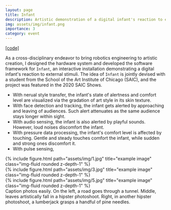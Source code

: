 ```yaml
---
layout: page
title: Infant
description: Artistic demonstration of a digital infant's reaction to external stimuli.
img: assets/img/infant.png
importance: 3
category: event
---
```


[[code]](https://github.com/shengjie-lin/Infant)

As a cross-disciplinary endeavor to bring robotics engineering to artistic creation, I designed the hardware system and developed the software framework for `Infant`, an interactive installation demonstrating a digital infant's reaction to external stimuli. The idea of `Infant` is jointly devised with a student from the School of the Art Institute of Chicago (SAIC), and the project was featured in the 2020 SAIC Shows.

* With nerual style transfer, the infant's state of alertness and comfort level are visualized via the gradation of art style in its skin texture.
* With face detection and tracking, the infant gets alerted by approaching and leaving of audiences. Such alert attenuates as the same audience stays longer within sight.
* With audio sensing, the infant is also alerted by playful sounds. However, loud noises discomfort the infant.
* With pressure data processing, the infant's comfort level is affected by touching. Gentle and steady touches comfort the infant, while sudden and strong ones discomfort it.
* With pulse sensing, 

<div class="row">
    <div class="col-sm mt-3 mt-md-0">
        {% include figure.html path="assets/img/1.jpg" title="example image" class="img-fluid rounded z-depth-1" %}
    </div>
    <div class="col-sm mt-3 mt-md-0">
        {% include figure.html path="assets/img/3.jpg" title="example image" class="img-fluid rounded z-depth-1" %}
    </div>
    <div class="col-sm mt-3 mt-md-0">
        {% include figure.html path="assets/img/5.jpg" title="example image" class="img-fluid rounded z-depth-1" %}
    </div>
</div>
<div class="caption">
    Caption photos easily. On the left, a road goes through a tunnel. Middle, leaves artistically fall in a hipster photoshoot. Right, in another hipster photoshoot, a lumberjack grasps a handful of pine needles.
</div>
